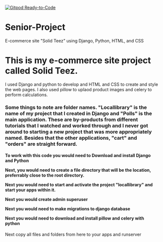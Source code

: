[![Gitpod Ready-to-Code](https://img.shields.io/badge/Gitpod-Ready--to--Code-blue?logo=gitpod)](https://gitpod.io/#https://github.com/Nailsjames/Senior-Project) 

# Senior-Project
E-commerce site "Solid Teez" using Django, Python, HTML, and CSS

<h1>This is my e-commerce site project called Solid Teez.</h1

<h2>I used Django and python to develop and HTML and CSS to create and style the web pages. I also used pillow to uplaod product images and celery to perform calculations.</h2>

<h3>Some things to note are folder names. "Locallibrary" is the name of my project that I created in Django and "Polls" is the main application.
These are by-products from different tutorials that I watched and worked through and I never got around to starting a new project that was more appropriately named.
Besides that the other applications, "cart" and "orders" are straight forward.</h3>

<h4>To work with this code you would need to Download and install Django and Python

Next, you would need to create a file directory that will be the location, preferrably close to the root directory. 

Next you would need to start and activate the project "locallibrary" and start your apps within it.

Next you would create admin superuser

Next you would need to make migrations to django database

Next you would need to download and install pillow and celery with python</h4>

Next copy all files and folders from here to your apps and runserver

